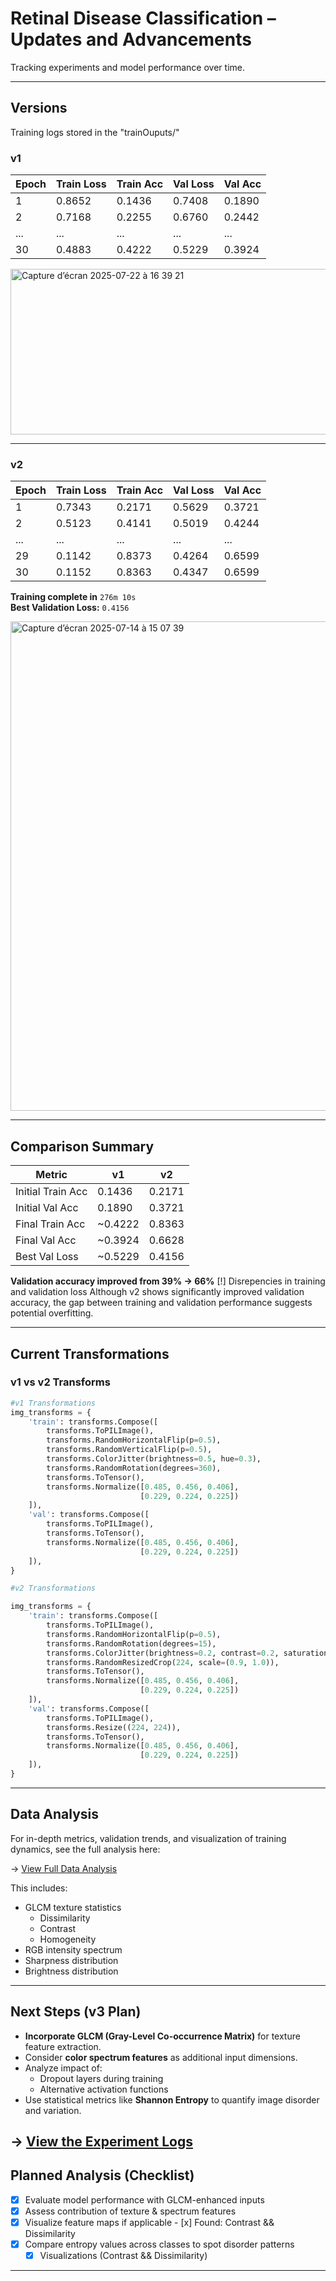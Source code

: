 # Retinal Disease Classification – Updates and Advancements

Tracking experiments and model performance over time.

---

## Versions

Training logs stored in the "trainOuputs/"
### **v1**
| Epoch | Train Loss | Train Acc | Val Loss | Val Acc |
|-------|------------|-----------|----------|---------|
| 1     | 0.8652     | 0.1436    | 0.7408   | 0.1890  |
| 2     | 0.7168     | 0.2255    | 0.6760   | 0.2442  |
| ...   | ...        | ...       | ...      | ...     |
| 30    | 0.4883     | 0.4222    | 0.5229   | 0.3924  |
<img width="632" height="265" alt="Capture d’écran 2025-07-22 à 16 39 21" src="https://github.com/user-attachments/assets/48200e20-0cbe-458d-829f-fcc250652567" />


---

### **v2**
| Epoch | Train Loss | Train Acc | Val Loss | Val Acc |
|-------|------------|-----------|----------|---------|
| 1     | 0.7343     | 0.2171    | 0.5629   | 0.3721  |
| 2     | 0.5123     | 0.4141    | 0.5019   | 0.4244  |
| ...   | ...        | ...       | ...      | ...     |
| 29    | 0.1142     | 0.8373    | 0.4264   | 0.6599  |
| 30    | 0.1152     | 0.8363    | 0.4347   | 0.6599  |

 **Training complete in** `276m 10s`  
 **Best Validation Loss:** `0.4156`

<img width="1426" height="783" alt="Capture d’écran 2025-07-14 à 15 07 39" src="https://github.com/user-attachments/assets/7c3603db-d9f9-417d-a23e-1ddd2b365e26" />

---

## Comparison Summary

| Metric              | v1       | v2       |
|---------------------|----------|----------|
| Initial Train Acc   | 0.1436   | 0.2171   |
| Initial Val Acc     | 0.1890   | 0.3721   |
| Final Train Acc     | ~0.4222  | 0.8363   |
| Final Val Acc       | ~0.3924  | 0.6628   |
| Best Val Loss       | ~0.5229  | 0.4156   |

 **Validation accuracy improved from 39% → 66%**
 [!] Disrepencies in training and validation loss
 Although v2 shows significantly improved validation accuracy, the gap between training and validation performance suggests potential overfitting.

---

## Current Transformations

### v1 vs v2 Transforms 

```python
#v1 Transformations
img_transforms = {
    'train': transforms.Compose([
        transforms.ToPILImage(),
        transforms.RandomHorizontalFlip(p=0.5),
        transforms.RandomVerticalFlip(p=0.5),
        transforms.ColorJitter(brightness=0.5, hue=0.3),
        transforms.RandomRotation(degrees=360),
        transforms.ToTensor(),
        transforms.Normalize([0.485, 0.456, 0.406],
                             [0.229, 0.224, 0.225])
    ]),
    'val': transforms.Compose([
        transforms.ToPILImage(),
        transforms.ToTensor(),
        transforms.Normalize([0.485, 0.456, 0.406],
                             [0.229, 0.224, 0.225])
    ]),
}

#v2 Transformations

img_transforms = {
    'train': transforms.Compose([
        transforms.ToPILImage(),
        transforms.RandomHorizontalFlip(p=0.5),
        transforms.RandomRotation(degrees=15),
        transforms.ColorJitter(brightness=0.2, contrast=0.2, saturation=0.1),
        transforms.RandomResizedCrop(224, scale=(0.9, 1.0)),
        transforms.ToTensor(),
        transforms.Normalize([0.485, 0.456, 0.406],
                             [0.229, 0.224, 0.225])
    ]),
    'val': transforms.Compose([
        transforms.ToPILImage(),
        transforms.Resize((224, 224)),
        transforms.ToTensor(),
        transforms.Normalize([0.485, 0.456, 0.406],
                             [0.229, 0.224, 0.225])
    ]),
}
```
---
## Data Analysis 
For in-depth metrics, validation trends, and visualization of training dynamics, see the full analysis here:

-> [View Full Data Analysis](data/data_analysis.md)

This includes:
- GLCM texture statistics
  - Dissimilarity
  - Contrast
  - Homogeneity
- RGB intensity spectrum
- Sharpness distribution
- Brightness distribution


---

## Next Steps (v3 Plan)

- **Incorporate GLCM (Gray-Level Co-occurrence Matrix)** for texture feature extraction.
- Consider **color spectrum features** as additional input dimensions.
- Analyze impact of:
  - Dropout layers during training
  - Alternative activation functions
- Use statistical metrics like **Shannon Entropy** to quantify image disorder and variation.


-> [View the Experiment Logs](data/experiment_log.md)
---
## Planned Analysis (Checklist)

- [x] Evaluate model performance with GLCM-enhanced inputs
- [x] Assess contribution of texture & spectrum features
- [x] Visualize feature maps if applicable
      - [x] Found: Contrast && Dissimilarity
- [x] Compare entropy values across classes to spot disorder patterns
   - [x] Visualizations (Contrast && Dissimilarity)

---

